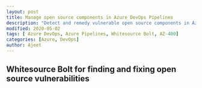 ```yaml
---
layout: post
title: Manage open source components in Azure DevOps Pipelines
description: "Detect and remedy vulnerable open source components in Azure DevOps Pipelines using Whitesource Bolt"
modified: 2020-05-02
tags: [ Azure DevOps, Azure Pipelines, Whitesource Bolt, AZ-400]
categories: [Azure, DevOps]
author: Ajeet
---
```


## Whitesource Bolt for finding and fixing open source vulnerabilities
